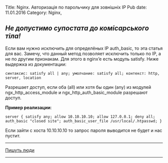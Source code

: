 Title: Nginx. Авторизація по парольчику для зовнішніх IP
Pub date: 11.01.2016
Category: Nginx, 

_Не допустимо супостата до комісарського тіла!_
-----


Если вам нужно исключить для определёных IP auth_basic, то эта статья для вас. Замечу, что данный метод позволяет исключить только по IP, а не по другим признакам. Для этого в nginx’e есть модуль satisfy. Ниже выдержка из документации:

`синтаксис: satisfy all | any;
умолчание: satisfy all;
контекст: http, server, location`

Разрешает доступ, если оба (all) или хотя бы один (any) из модулей ngx_http_access_module и ngx_http_auth_basic_module разрешают доступ.

**Пример реализации**:

`server
{
    satisfy any;
    allow 10.10.10.10;
    allow 127.0.0.1;
    deny all;
    auth_basic "closed site";
    auth_basic_user_file /usr/local/.htpasswd;
}`

Если зайти с хоста 10.10.10.10 то запрос пароля выводится не будет и нас пустит.

-----

<a href="http://skeletor.org.ua/?p=3706" target="_blank">Пишуть люди</a>

-----